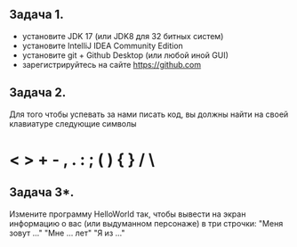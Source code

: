 ## Задача 1.
- установите JDK 17 (или JDK8 для 32 битных систем)
- установите IntelliJ IDEA Community Edition
- установите git + Github Desktop (или любой иной GUI)
- зарегистрируйтесь на сайте https://github.com

## Задача 2.
Для того чтобы успевать за нами писать код, вы должны найти на своей клавиатуре следующие символы
#  <  >  +  - ,  .  :  ; (  ) {  }  /  \

## Задача 3*.
Измените программу HelloWorld так, чтобы вывести на экран информацию о вас (или выдуманном персонаже) в три строчки:
"Меня зовут ..."
"Мне ... лет"
"Я из ..."